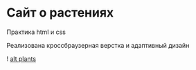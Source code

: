 # Сайт о растениях

Практика html и css

Реализована кроссбраузерная верстка и адаптивный дизайн


! [alt plants](/Screenshots/3.png)

